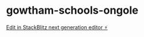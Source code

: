 # gowtham-schools-ongole

[Edit in StackBlitz next generation editor ⚡️](https://stackblitz.com/~/github.com/RishiChoudary3/gowtham-schools-ongole)